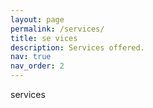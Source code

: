 ```yaml
---
layout: page
permalink: /services/
title: se vices
description: Services offered.
nav: true
nav_order: 2
---
```


<!-- _pages/services.md -->
<div class="publications">

services

</div>
